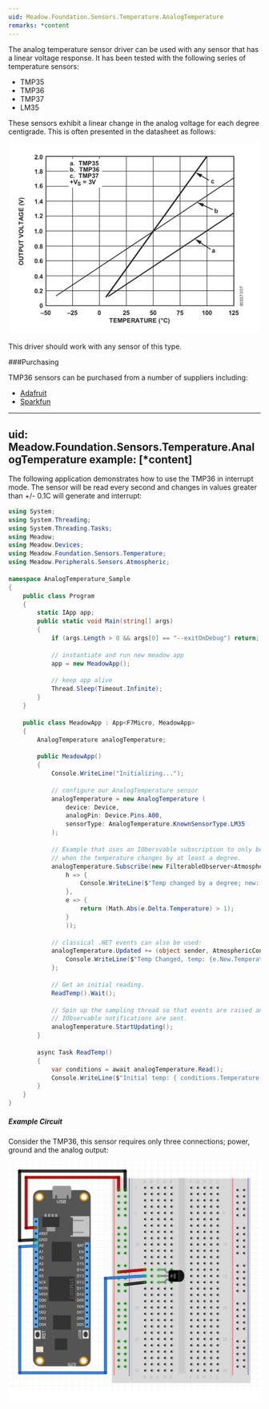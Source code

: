 ```yaml
---
uid: Meadow.Foundation.Sensors.Temperature.AnalogTemperature
remarks: *content
---
```


The analog temperature sensor driver can be used with any sensor that has a linear voltage response. It has been tested with the following series of temperature sensors:

* TMP35
* TMP36
* TMP37
* LM35

These sensors exhibit a linear change in the analog voltage for each degree centigrade. This is often presented in the datasheet as follows:

![](../../API_Assets/Meadow.Foundation.Sensors.Temperature.AnalogTemperature/AnalogSensorLinearResponse.png)

This driver should work with any sensor of this type.

###Purchasing

TMP36 sensors can be purchased from a number of suppliers including:

* [Adafruit](https://www.adafruit.com/product/165)
* [Sparkfun](https://www.sparkfun.com/products/10988)

---
uid: Meadow.Foundation.Sensors.Temperature.AnalogTemperature
example: [*content]
---

The following application demonstrates how to use the TMP36 in interrupt mode. The sensor will be read every second and changes in values greater than +/- 0.1C will generate and interrupt:

```csharp
using System;
using System.Threading;
using System.Threading.Tasks;
using Meadow;
using Meadow.Devices;
using Meadow.Foundation.Sensors.Temperature;
using Meadow.Peripherals.Sensors.Atmospheric;

namespace AnalogTemperature_Sample
{
    public class Program
    {
        static IApp app;
        public static void Main(string[] args)
        {
            if (args.Length > 0 && args[0] == "--exitOnDebug") return;

            // instantiate and run new meadow app
            app = new MeadowApp();

            // keep app alive
            Thread.Sleep(Timeout.Infinite);
        }
    }
    
    public class MeadowApp : App<F7Micro, MeadowApp>
    {
        AnalogTemperature analogTemperature;

        public MeadowApp()
        {
            Console.WriteLine("Initializing...");

            // configure our AnalogTemperature sensor
            analogTemperature = new AnalogTemperature (
                device: Device,
                analogPin: Device.Pins.A00,
                sensorType: AnalogTemperature.KnownSensorType.LM35
            );

            // Example that uses an IObersvable subscription to only be notified
            // when the temperature changes by at least a degree.
            analogTemperature.Subscribe(new FilterableObserver<AtmosphericConditionChangeResult, AtmosphericConditions>(
                h => {
                    Console.WriteLine($"Temp changed by a degree; new: {h.New.Temperature}, old: {h.Old.Temperature}");
                },
                e => {
                    return (Math.Abs(e.Delta.Temperature) > 1);
                }
                ));

            // classical .NET events can also be used:
            analogTemperature.Updated += (object sender, AtmosphericConditionChangeResult e) => {
                Console.WriteLine($"Temp Changed, temp: {e.New.Temperature}ºC");
            };

            // Get an initial reading.
            ReadTemp().Wait();

            // Spin up the sampling thread so that events are raised and
            // IObservable notifications are sent.
            analogTemperature.StartUpdating();
        }

        async Task ReadTemp()
        {
            var conditions = await analogTemperature.Read();
            Console.WriteLine($"Initial temp: { conditions.Temperature }");
        }
    }
}
```

##### Example Circuit

Consider the TMP36, this sensor requires only three connections; power, ground and the analog output:

![](../../API_Assets/Meadow.Foundation.Sensors.Temperature.AnalogTemperature/AnalogTemperature.svg)